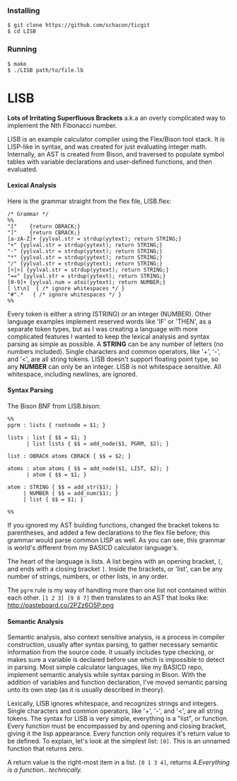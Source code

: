 ### Installing
```
$ git clone https://github.com/schacon/ticgit
$ cd LISB
```
### Running
```
$ make
$ ./LISB path/to/file.lb
```

# LISB
**Lots of Irritating Superfluous Brackets** a.k.a an overly complicated way to implement the Nth Fibonacci number.

LISB is an example calculator compiler using the Flex/Bison tool stack. It is LISP-like in syntax, and was created for just evaluating integer math. Internally, an AST is created from Bison, and traversed to populate symbol tables with variable declarations and user-defined functions, and then evaluated.

#### Lexical Analysis
Here is the grammar straight from the flex file, LISB.flex:
```
/* Grammar */
%%
"["    {return OBRACK;}
"]"    {return CBRACK;}
[a-zA-Z]+ {yylval.str = strdup(yytext); return STRING;}
"+" {yylval.str = strdup(yytext); return STRING;}
"-" {yylval.str = strdup(yytext); return STRING;}
"*" {yylval.str = strdup(yytext); return STRING;}
"/" {yylval.str = strdup(yytext); return STRING;}
[<|>] {yylval.str = strdup(yytext); return STRING;}
"==" {yylval.str = strdup(yytext); return STRING;}
[0-9]+ {yylval.num = atoi(yytext); return NUMBER;}
[ \t\n]  { /* ignore whitespaces */ }
"#".*   { /* ignore whitespaces */ }
%%
```
Every token is either a string (STRING) or an integer (NUMBER). Other language examples implement reserved words like 'IF' or 'THEN', as a separate token types, but as I was creating a language with more complicated features I wanted to keep the lexical analysis and syntax parsing as simple as possible. A **STRING** can be any number of letters (no numbers included). Single characters and common operators, like '+', '-', and '<', are all string tokens. LISB doesn't support floating point type, so any **NUMBER** can only be an integer. LISB is not whitespace sensitive. All whitespace, including newlines, are ignored.

#### Syntax Parsing
The Bison BNF from LISB.bison:
```
%%
pgrm : lists { rootnode = $1; }

lists : list { $$ = $1; }
      | list lists { $$ = add_node($1, PGRM, $2); } 

list : OBRACK atoms CBRACK { $$ = $2; }
         
atoms : atom atoms { $$ = add_node($1, LIST, $2); }
      | atom { $$ = $1; }

atom : STRING { $$ = add_str($1); }
     | NUMBER { $$ = add_num($1); }
     | list { $$ = $1; }

%%
```
If you ignored my AST building functions, changed the bracket tokens to parentheses, and added a few declarations to the flex file before; this grammar would parse common LISP as well. As you can see, this grammar is world's different from my BASICD calculator language's. 

The heart of the language is lists. A list begins with an opening bracket, `[`, and ends with a closing bracket `]`. Inside the brackets, or 'list', can be any number of strings, numbers, or other lists, in any order.

The `pgrm` rule is my way of handling more than one list not contained within each other. `[1 2 3] [9 8 7]` then translates to an AST that looks like:
http://pasteboard.co/2PZz6O5P.png


#### Semantic Analysis
Semantic analysis, also context sensitive analysis, is a process in compiler construction, usually after syntax parsing, to gather necessary semantic information from the source code. It usually includes type checking, or makes sure a variable is declared before use which is impossible to detect in parsing. Most simple calculator languages, like my BASICD repo, implement semantic analysis while syntax parsing in Bison. With the addition of variables and function declaration, I've moved semantic parsing unto its own step (as it is usually described in theory).

Lexically, LISB ignores whitespace, and recognizes strings and integers. Single characters and common operators, like '+', '-', and '<', are all string tokens. The syntax for LISB is very simple, everything is a "list", or function. Every function must be encompassed by and opening and closing bracket, giving it the lisp appearance. Every function only requires it's return value to be defined. To explain, let's look at the simplest list: `[0]`. This is an unnamed function that returns zero.

A return value is the right-most item in a list. `[0 1 3 4]`, returns 4.*Everything is a function.. technically.* 